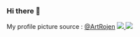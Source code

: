 ### Hi there 👋
My profile picture source : <a href="https://twitter.com/ArtRojen">@ArtRojen</a>
<a href="https://github.com/sizuwanoadi">
  <img src="https://github-readme-stats.vercel.app/api?username=sizuwanoadi&count_private=true&show_icons=true&theme=react">
</a>
<a href="https://github.com/sizuwanoadi">
  <img src="https://github-readme-stats.vercel.app/api/top-langs/?username=sizuwanoadi&layout=compact&theme=react&langs_count=8&hide=html,css,scss,tsql,shell,hack" />
</a>
<!--
**sizuwanoadi/sizuwanoadi** is a ✨ _special_ ✨ repository because its `README.md` (this file) appears on your GitHub profile.

Here are some ideas to get you started:

- 🔭 I’m currently working on ...
- 🌱 I’m currently learning ...
- 👯 I’m looking to collaborate on ...
- 🤔 I’m looking for help with ...
- 💬 Ask me about ...
- 📫 How to reach me: ...
- 😄 Pronouns: ...
- ⚡ Fun fact: ...
-->

